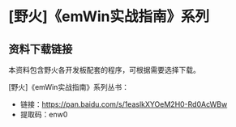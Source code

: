 # [野火]《emWin实战指南》系列

## 资料下载链接
本资料包含野火各开发板配套的程序，可根据需要选择下载。


[野火]《emWin实战指南》系列丛书：

* 链接：https://pan.baidu.com/s/1easlkXYOeM2H0-Rd0AcWBw 
* 提取码：enw0 



